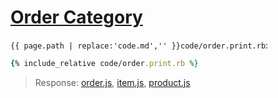 # [Order Category](code.zip)

`{{ page.path | replace:'code.md','' }}code/order.print.rb`:

```ruby
{% include_relative code/order.print.rb %}
```

> Response: [order.js](response/order.rb), [item.js](response/item.rb), [product.js](response/product.rb)

